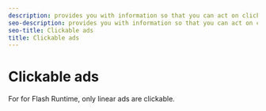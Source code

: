 ```yaml
---
description: provides you with information so that you can act on click-through ads. As you create your player UI, you must decide how to respond when a user clicks on a clickable ad.
seo-description: provides you with information so that you can act on click-through ads. As you create your player UI, you must decide how to respond when a user clicks on a clickable ad.
seo-title: Clickable ads
title: Clickable ads
---
```


# Clickable ads

For  for Flash Runtime, only linear ads are clickable.

